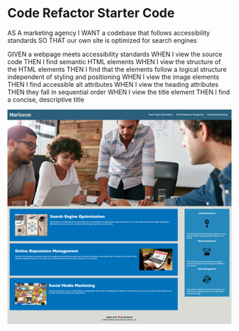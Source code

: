 # Code Refactor Starter Code


AS A marketing agency
I WANT a codebase that follows accessibility standards
SO THAT our own site is optimized for search engines


GIVEN a webpage meets accessibility standards
WHEN I view the source code
THEN I find semantic HTML elements
WHEN I view the structure of the HTML elements
THEN I find that the elements follow a logical structure independent of styling and positioning
WHEN I view the image elements
THEN I find accessible alt attributes
WHEN I view the heading attributes
THEN they fall in sequential order
WHEN I view the title element
THEN I find a concise, descriptive title

![Thumbnail of website](./assets/jeoldmixon.github.io_HoriseonSEO1_.png)